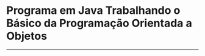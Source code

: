 # Programa em Java Trabalhando o Básico da Programação Orientada a Objetos 
 _________________________________________________________________

